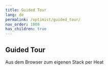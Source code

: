 ```yaml
---
title: Guided Tour
lang: de
permalink: /optimist/guided_tour/
nav_order: 1000
has_children: true
---
```


Guided Tour
-------------

Aus dem Browser zum eigenen Stack per Heat
